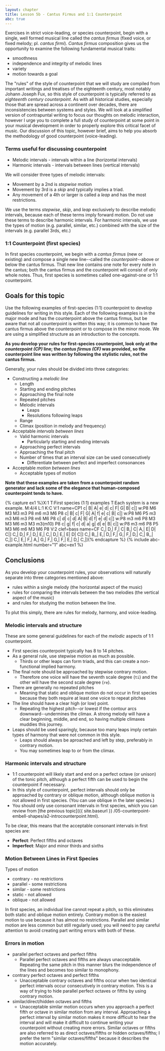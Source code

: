 ```yaml
---
layout: chapter
title: Lesson 5b - Cantus Firmus and 1:1 Counterpoint
abc: true
---
```


Exercises in strict voice-leading, or species counterpoint, begin with a single, well formed musical line called the *cantus firmus* (fixed voice, or fixed melody; pl. *cantus firmi*). *Cantus firmus* composition gives us the opportunity to examine the following fundamental musical traits:

- smoothness  
- independence and integrity of melodic lines  
- variety  
- motion towards a goal

The "rules" of the style of counterpoint that we will study are compiled from important writings and treatises of the eighteenth century, most notably Johann Joseph Fux, so this style of counterpoint is typically referred to as *eighteenth century counterpoint*. As with all historical studies, especially those that are spread across a continent over decades, there are inconsistencies between systems and styles. We will look at a simplified version of contrapuntal writing to focus our thoughts on melodic interaction, however I urge you to complete a full study of counterpoint at some point in your musical development in order to properly explore this critical facet of music. Our discussion of this topic, however brief, aims to help you absorb the methodology of good counterpoint (voice-leading).

### Terms useful for discussing counterpoint

- Melodic intervals - intervals within a line (horizontal intervals)
- Harmonic intervals - intervals between lines (vertical intervals)

We will consider three types of melodic intervals:
- Movement by a 2nd is *stepwise* motion
- Movement by 3rd is a *skip* and typically implies a triad.
- Any movement of a 4th or larger is called a *leap* and has the most restrictions.

We use the terms *stepwise*, *skip*, and *leap* exclusively to describe melodic intervals, because each of these terms imply forward motion. Do not use these terms to describe harmonic intervals. For harmonic intervals, we use the types of motion (e.g. parallel, similar, etc.) combined with the size of the intervals (e.g. parallel 3rds, etc.)

### 1:1 Counterpoint (first species)

In first species counterpoint, we begin with a *cantus firmus* (new or existing) and compose a single new line--called the *counterpoint*--above or below the cantus firmus. That new line contains one note for every note in the cantus; both the cantus firmus and the counterpoint will consist of only whole notes. Thus, first species is sometimes called one-against-one or 1:1 counterpoint.

## Goals for this topic

Use the following examples of first-species (1:1) counterpoint to develop guidelines for writing in this style. Each of the following examples is in the major mode and has the counterpoint above the cantus firmus, but be aware that not all counterpoint is written this way; it is common to have the cantus firmus above the counterpoint or to compose in the minor mode. We are using a simplified structure as an introduction to the concepts.

**As you develop your rules for first-species counterpoint, look only at the *counterpoint (CP)* line; the *cantus firmus (CF)* was provided, so the counterpoint line was written by following the stylistic rules, not the cantus firmus.**

Generally, your rules should be divided into three categories:
- Constructing a *melodic line*
    - Length
    - Starting and ending pitches
    - Approaching the final note
    - Repeated pitches
    - Melodic intervals
        - Leaps
        - Resolutions following leaps
    - Range
    - Climax (position in melody and frequency)
- Acceptable *intervals between lines*
    - Valid harmonic intervals
        - Particularly starting and ending intervals
    - Approaching perfect intervals
    - Approaching the final pitch
    - Number of times that an interval size can be used consecutively
        - Differentiate between perfect and imperfect consonances
- Acceptable *motion between lines*
    - Acceptable types of motion

**Note that these examples are taken from a counterpoint random generator and lack some of the elegance that human-composed counterpoint tends to have.**

{% capture ex1 %}X:1
T:First species (1:1) examples
T:Each system is a new example.
M:4/4
L:1
K:C
V:1 name=CP1
c| B| A| e| d| c| F| G| B| c|]
w:P8 M6 M3 M3 m3 P8 m6 m3 M6 P8
c| B| c| F| G| A| f| e| c| B| c|]
w:P8 M6 P5 m3 m3 M6 m3 P8 m6 M6 P8
c| d| c| d| A| B| d| f| e| d| c|]
w:P8 m3 m6 P8 M3 M3 M6 m3 M3 m3(m10) P8
c| g| f| c| d| a| g| d| e| B| c|]
w:P8 m3 m6 P8 P5 M3 M6 m6 M3 M6 P8
V:2 clef=bass name=CF
C,| D,| F,| C| B,| C| A,| E| D| C|]
C,| D,| F,| D,| E,| C,| D,| E,| E| D| C|]
C,| B,,| E,| D,| F,| G,| F,| D,| C,| B,,| C,|]
C,| E,| F,| A,| G,| F,| G,| F,| E,| D,| C,|]{% endcapture %}
{% include abc-example.html number="1" abc=ex1 %}

## Conclusions

As you develop your counterpoint rules, your observations will naturally separate into three categories mentioned above: 
- rules within a single melody (the horizontal aspect of the music)
- rules for comparing the intervals between the two melodies (the vertical aspect of the music)
- and rules for studying the motion between the line. 

To plut this simply, there are rules for melody, harmony, and voice-leading.

### Melodic intervals and structure

These are some general guidelines for each of the *melodic* aspects of 1:1 counterpoint.
- First species counterpoint typically has 8 to 14 pitches.
- As a general rule, use stepwise motion as much as possible.
    - Thirds or other leaps can form triads, and this can create a non-functional implied harmony. 
- The final note should be approached by stepwise contrary motion.
    - Therefore one voice will have the seventh scale degree (`ti`) and the other will have the second scale degree (`re`).
- There are generally no repeated pitches
    - Meaning that static and oblique motion do not occur in first species because they both require at least one voice to repeat pitches
- The line should have a clear high (or low) point.
    - Repeating the highest pitch--or lowest if the contour arcs downward--undermines the climax. A strong melody will have a clear beginning, middle, and end, so having multiple climaxes muddies this journey.
- Leaps should be used sparingly, because too many leaps imply certain types of harmony that were not common in this style.
    - Leaps should always be aproached and left by step, preferably in contrary motion.
    - You may sometimes leap to or from the climax. 

### Harmonic intervals and structure

- 1:1 counterpoint will likely start and end on a perfect octave (or unison) of the tonic pitch, although a perfect fifth can be used to begin the counterpoint if necessary.
- In this style of counterpoint, perfect intervals should only be approached by contrary or oblique motion, although oblique motion is not allowed in first species. (You can use oblique in the later species.)
- You should only use consonant intervals in first species, which you can review from [the previous topic]({{ site.baseurl }} /05-counterpoint-embell-shapes/a2-introcounterpoint.html).

To be clear, this means that the acceptable consonant intervals in first species are:
- **Perfect**: Perfect fifths and octaves
- **Imperfect**: Major and minor thirds and sixths

### Motion Between Lines in First Species

Types of motion
- contrary - no restrictions
- parallel - some restrictions
- similar - some restrictions
- static - not allowed
- oblique - not allowed

In first species, an individual line cannot repeat a pitch, so this eliminates both static and oblique motion entirely. Contrary motion is the easiest motion to use because it has almost no restrictions. Parallel and similar motion are less common but still regularly used; you will need to pay careful attention to avoid creating part writing errors with both of these. 

### Errors in motion

- parallel perfect octaves and perfect fifths
    - Parallel perfect octaves and fifths are always unacceptable. Repeating the same pitch in this manner blurs the independence of the lines and becomes too similar to monophony.
- contrary perfect octaves and perfect fifths
    - Unacceptable contrary octaves and fifths occur when two identical perfect intervals occur consecutively in contrary motion. This is a way of trying to hide parallel perfect octaves or fifths by using contrary motion. 
- similar/direct/hidden octaves and fifths
    - Unacceptable similar motion occurs when you approach a perfect fifth or octave in similar motion from any interval. Approaching a perfect interval by similar motion makes it more difficult to hear the interval and will make it difficult to continue writing your counterpoint without creating more errors. Similar octaves or fifths are also referred to as direct octaves/fifths or hidden octaves/fifths; I prefer the term "similar octaves/fifths" because it describes the motion accurately.